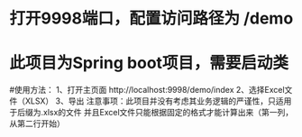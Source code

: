 # 打开9998端口，配置访问路径为 /demo
# 此项目为Spring boot项目，需要启动类
#使用方法：
        1、打开主页面 http://localhost:9998/demo/index
        2、选择Excel文件（XLSX）
        3、导出
 注意事项：此项目并没有考虑其业务逻辑的严谨性，只适用于后缀为.xlsx的文件
          并且Excel文件只能根据固定的格式才能计算出来（第一列，从第二行开始）
